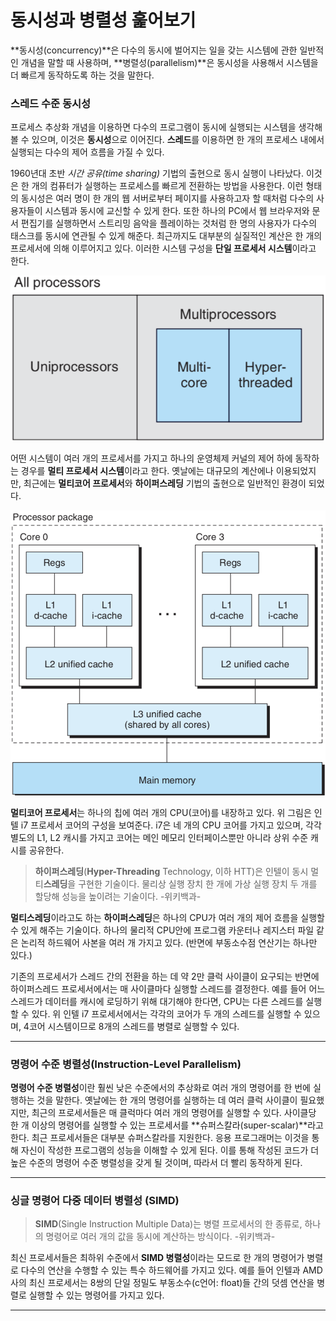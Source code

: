 # 동시성과 병렬성 훑어보기

**동시성(concurrency)**은 다수의 동시에 벌어지는 일을 갖는 시스템에 관한 일반적인 개념을 말할 때 사용하며, **병렬성(parallelism)**은 동시성을 사용해서 시스템을 더 빠르게 동작하도록 하는 것을 말한다.

### 스레드 수준 동시성

프로세스 추상화 개념을 이용하면 다수의 프로그램이 동시에 실행되는 시스템을 생각해볼 수 있으며, 이것은 **동시성**으로 이어진다. **스레드**를 이용하면 한 개의 프로세스 내에서 실행되는 다수의 제어 흐름을 가질 수 있다.

1960년대 초반 *시간 공유(time sharing)* 기법의 출현으로 동시 실행이 나타났다. 이것은 한 개의 컴퓨터가 실행하는 프로세스를 빠르게 전환하는 방법을 사용한다. 이런 형태의 동시성은 여러 명이 한 개의 웹 서버로부터 페이지를 사용하고자 할 때처럼 다수의 사용자들이 시스템과 동시에 교신할 수 있게 한다. 또한 하나의 PC에서 웹 브라우저와 문서 편집기를 실행하면서 스트리밍 음악을 플레이하는 것처럼 한 명의 사용자가 다수의 태스크를 동시에 연관될 수 있게 해준다. 최근까지도 대부분의 실질적인 계산은 한 개의 프로세서에 의해 이루어지고 있다. 이러한 시스템 구성을 **단일 프로세서 시스템**이라고 한다.

![02_multiprocessors](./02/02_multiprocessors.png)

어떤 시스템이 여러 개의 프로세서를 가지고 하나의 운영체제 커널의 제어 하에 동작하는 경우를 **멀티 프로세서 시스템**이라고 한다. 옛날에는 대규모의 계산에나 이용되었지만, 최근에는 **멀티코어 프로세서**와 **하이퍼스레딩** 기법의 출현으로 일반적인 환경이 되었다.

![02_i7](./02/02_i7.png)

**멀티코어 프로세서**는 하나의 칩에 여러 개의 CPU(코어)를 내장하고 있다. 위 그림은 인텔 i7 프로세서 코어의 구성을 보여준다. i7은 네 개의 CPU 코어를 가지고 있으며, 각각 별도의 L1, L2 캐시를 가지고 코어는 메인 메모리 인터페이스뿐만 아니라 상위 수준 캐시를 공유한다.

> **하이퍼스레딩**(**Hyper-Threading** Technology, 이하 HTT)은 인텔이 동시 멀티**스레딩**을 구현한 기술이다. 물리상 실행 장치 한 개에 가상 실행 장치 두 개를 할당해 성능을 높이려는 기술이다. -위키백과-

**멀티스레딩**이라고도 하는 **하이퍼스레딩**은 하나의 CPU가 여러 개의 제어 흐름을 실행할 수 있게 해주는 기술이다. 하나의 물리적 CPU안에 프로그램 카운터나 레지스터 파일 같은 논리적 하드웨어 사본을 여러 개 가지고 있다. (반면에 부동소수점 연산기는 하나만 있다.)

기존의 프로세서가 스레드 간의 전환을 하는 데 약 2만 클럭 사이클이 요구되는 반면에 하이퍼스레드 프로세서에서는 매 사이클마다 실행할 스레드를 결정한다. 예를 들어 어느 스레드가 데이터를 캐시에 로딩하기 위해 대기해야 한다면, CPU는 다른 스레드를 실행할 수 있다. 위 인텔 i7 프로세서에서는 각각의 코어가 두 개의 스레드를 실행할 수 있으며, 4코어 시스템이므로 8개의 스레드를 병렬로 실행할 수 있다.

---

### 명령어 수준 병렬성(Instruction-Level Parallelism)

**명령어 수준 병렬성**이란 훨씬 낮은 수준에서의 추상화로 여러 개의 명령어를 한 번에 실행하는 것을 말한다. 옛날에는 한 개의 명령어를 실행하는 데 여러 클럭 사이클이 필요했지만, 최근의 프로세서들은 매 클럭마다 여러 개의 명령어를 실행할 수 있다. 사이클당 한 개 이상의 명령어를 실행할 수 있는 프로세서를 **슈퍼스칼라(super-scalar)**라고 한다. 최근 프로세서들은 대부분 슈퍼스칼라를 지원한다. 응용 프로그래머는 이것을 통해 자신이 작성한 프로그램의 성능을 이해할 수 있게 된다. 이를 통해 작성된 코드가 더 높은 수준의 명령어 수준 병렬성을 갖게 될 것이며, 따라서 더 빨리 동작하게 된다.

---

### 싱글 명령어 다중 데이터 병렬성 (SIMD)

> **SIMD**(Single Instruction Multiple Data)는 병렬 프로세서의 한 종류로, 하나의 명령어로 여러 개의 값을 동시에 계산하는 방식이다. -위키백과-

최신 프로세서들은 최하위 수준에서 **SIMD 병렬성**이라는 모드로 한 개의 명령어가 병렬로 다수의 연산을 수행할 수 있는 특수 하드웨어를 가지고 있다. 예를 들어 인텔과 AMD사의 최신 프로세서는 8쌍의 단일 정밀도 부동소수(c언어: float)들 간의 덧셈 연산을 병렬로 실행할 수 있는 명령어를 가지고 있다.

---